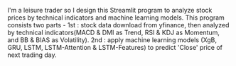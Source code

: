 I'm a leisure trader so I design this Streamlit program to analyze stock prices by technical indicators and machine learning models.
This program consists two parts - 
1st : stock data download from yfinance, then analyzed by technical indicators(MACD & DMI as Trend, RSI & KDJ as Momentum, and BB & BIAS as Volatility). 
2nd : apply machine learning models (XgB, GRU, LSTM, LSTM-Attention & LSTM-Features) to predict 'Close' price of next trading day.
